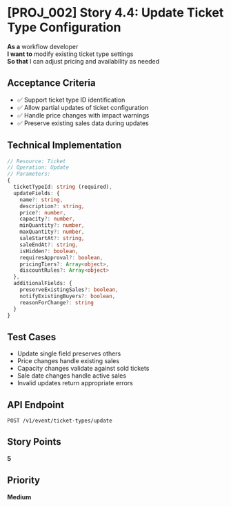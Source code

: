 # [PROJ_002] Story 4.4: Update Ticket Type Configuration

**As a** workflow developer  
**I want to** modify existing ticket type settings  
**So that** I can adjust pricing and availability as needed

## Acceptance Criteria
- ✅ Support ticket type ID identification
- ✅ Allow partial updates of ticket configuration
- ✅ Handle price changes with impact warnings
- ✅ Preserve existing sales data during updates

## Technical Implementation
```typescript
// Resource: Ticket
// Operation: Update
// Parameters:
{
  ticketTypeId: string (required),
  updateFields: {
    name?: string,
    description?: string,
    price?: number,
    capacity?: number,
    minQuantity?: number,
    maxQuantity?: number,
    saleStartAt?: string,
    saleEndAt?: string,
    isHidden?: boolean,
    requiresApproval?: boolean,
    pricingTiers?: Array<object>,
    discountRules?: Array<object>
  },
  additionalFields: {
    preserveExistingSales?: boolean,
    notifyExistingBuyers?: boolean,
    reasonForChange?: string
  }
}
```

## Test Cases
- Update single field preserves others
- Price changes handle existing sales
- Capacity changes validate against sold tickets
- Sale date changes handle active sales
- Invalid updates return appropriate errors

## API Endpoint
`POST /v1/event/ticket-types/update`

## Story Points
**5**

## Priority
**Medium**
